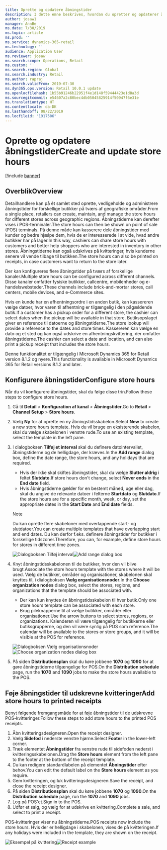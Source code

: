 ```yaml
---
title: Oprette og opdatere åbningstider
description: I dette emne beskrives, hvordan du opretter og opdaterer åbningstider i Retail Headquarters.
author: josaw1
manager: AnnBe
ms.date: 7/30/2019
ms.topic: article
ms.prod: ''
ms.service: dynamics-365-retail
ms.technology: ''
audience: Application User
ms.reviewer: josaw
ms.search.scope: Operations, Retail
ms.custom: ''
ms.search.region: Global
ms.search.industry: Retail
ms.author: rapraj
ms.search.validFrom: 2019-07-30
ms.dyn365.ops.version: Retail 10.0.1 update
ms.openlocfilehash: 1b55b91246b22951f4e1d148f59444423e1d8a3d
ms.sourcegitcommit: e54607a2c80bec4db05045825914f50947f6e31e
ms.translationtype: HT
ms.contentlocale: da-DK
ms.lasthandoff: 08/22/2019
ms.locfileid: "1917506"
---
```

# <a name="create-and-update-store-hours"></a><span data-ttu-id="20b2f-103">Oprette og opdatere åbningstider</span><span class="sxs-lookup"><span data-stu-id="20b2f-103">Create and update store hours</span></span>

[!include [banner](../../includes/banner.md)]

## <a name="overview"></a><span data-ttu-id="20b2f-104">Overblik</span><span class="sxs-lookup"><span data-stu-id="20b2f-104">Overview</span></span>

<span data-ttu-id="20b2f-105">Detailhandlere kan på ét samlet sted oprette, vedligeholde og administrere åbningstider for forskellige butikker på tværs af geografiske områder.</span><span class="sxs-lookup"><span data-stu-id="20b2f-105">From a single place, retailers can create, maintain, and manage the store hours for different stores across geographic regions.</span></span> <span data-ttu-id="20b2f-106">Åbningstiderne kan derefter vises i POS-terminaler.</span><span class="sxs-lookup"><span data-stu-id="20b2f-106">The store hours can then be shown on point of sale (POS) terminals.</span></span> <span data-ttu-id="20b2f-107">På denne måde kan kasserere dele åbningstider med kunder og bedre hjælpe dem, hvis de er interesserede i at vide, hvad andre butikker har på lager.</span><span class="sxs-lookup"><span data-stu-id="20b2f-107">In this way, cashiers can share store hours with customers and better help shoppers who are interested in inventory in other stores.</span></span> <span data-ttu-id="20b2f-108">Åbningstiderne kan også udskrives på kvitteringer, hvis kunderne senere vil vende tilbage til butikken.</span><span class="sxs-lookup"><span data-stu-id="20b2f-108">The store hours can also be printed on receipts, in case customers want to return to the store later.</span></span>

<span data-ttu-id="20b2f-109">Der kan konfigureres flere åbningstider på tværs af forskellige kanaler.</span><span class="sxs-lookup"><span data-stu-id="20b2f-109">Multiple store hours can be configured across different channels.</span></span> <span data-ttu-id="20b2f-110">Disse kanaler omfatter fysiske butikker, callcentre, mobilenheder og e-handelswebsteder.</span><span class="sxs-lookup"><span data-stu-id="20b2f-110">These channels include brick-and-mortar stores, call centers, mobile devices, and e-Commerce sites.</span></span>

<span data-ttu-id="20b2f-111">Hvis en kunde har en afhentningsordre i en anden butik, kan kassereren vælge datoer, hvor varen til afhentning er tilgængelig i den pågældende butik.</span><span class="sxs-lookup"><span data-stu-id="20b2f-111">If a customer has a pickup order for a different store, the cashier can select dates when the pickup will be available in that store.</span></span> <span data-ttu-id="20b2f-112">Butiksopslaget giver en reference til datoerne og åbningstiderne.</span><span class="sxs-lookup"><span data-stu-id="20b2f-112">The store lookup will provide a reference to the dates and store times.</span></span> <span data-ttu-id="20b2f-113">Kassereren kan vælge en dato og et sted og kan også udskrive en afhentningskvittering, der omfatter åbningstiderne.</span><span class="sxs-lookup"><span data-stu-id="20b2f-113">The cashier can select a date and location, and can also print a pickup receipt that includes the store hours.</span></span>

<span data-ttu-id="20b2f-114">Denne funktionalitet er tilgængelig i Microsoft Dynamics 365 for Retail version 8.1.2 og nyere.</span><span class="sxs-lookup"><span data-stu-id="20b2f-114">This functionality is available in Microsoft Dynamics 365 for Retail versions 8.1.2 and later.</span></span>

## <a name="configure-store-hours"></a><span data-ttu-id="20b2f-115">Konfigurere åbningstider</span><span class="sxs-lookup"><span data-stu-id="20b2f-115">Configure store hours</span></span>

<span data-ttu-id="20b2f-116">Når du vil konfigurere åbningstider, skal du følge disse trin.</span><span class="sxs-lookup"><span data-stu-id="20b2f-116">Follow these steps to configure store hours.</span></span>

1. <span data-ttu-id="20b2f-117">Gå til **Detail** \> **Konfiguration af kanal** \> **Åbningstider**.</span><span class="sxs-lookup"><span data-stu-id="20b2f-117">Go to **Retail** \> **Channel Setup** \> **Store hours**.</span></span>
2. <span data-ttu-id="20b2f-118">Vælg **Ny** for at oprette en ny åbningstidsskabelon.</span><span class="sxs-lookup"><span data-stu-id="20b2f-118">Select **New** to create a new store hours template.</span></span> <span data-ttu-id="20b2f-119">Hvis du vil bruge en eksisterende skabelon, skal du vælge skabelonen i venstre rude.</span><span class="sxs-lookup"><span data-stu-id="20b2f-119">To use an existing template, select the template in the left pane.</span></span>
3. <span data-ttu-id="20b2f-120">I dialogboksen **Tilføj et interval** skal du definere datointervallet, åbningstiderne og de helligdage, der kræves.</span><span class="sxs-lookup"><span data-stu-id="20b2f-120">In the **Add range** dialog box, define the date range, the store hours, and any holidays that are required.</span></span>

    - <span data-ttu-id="20b2f-121">Hvis der ikke skal skiftes åbningstider, skal du vælge **Slutter aldrig** i feltet **Slutdato**.</span><span class="sxs-lookup"><span data-stu-id="20b2f-121">If store hours don't change, select **Never ends** in the **End date** field.</span></span>
    - <span data-ttu-id="20b2f-122">Hvis åbningstiderne gælder for en bestemt måned, uge eller dag, skal du angive de relevante datoer i felterne **Startdato** og **Slutdato**.</span><span class="sxs-lookup"><span data-stu-id="20b2f-122">If the store hours are for a specific month, week, or day, set the appropriate dates in the **Start Date** and **End date** fields.</span></span>

    > [!NOTE]
    > <span data-ttu-id="20b2f-123">Du kan oprette flere skabeloner med overlappende start- og slutdatoer.</span><span class="sxs-lookup"><span data-stu-id="20b2f-123">You can create multiple templates that have overlapping start and end dates.</span></span> <span data-ttu-id="20b2f-124">Du kan derfor f.eks. definere åbningstider for butikker i forskellige tidszoner.</span><span class="sxs-lookup"><span data-stu-id="20b2f-124">Therefore, you can, for example, define store hours for stores in different time zones.</span></span>

    <span data-ttu-id="20b2f-125">![Dialogboksen Tilføj interval](../dev-itpro/media/Storehours1.png "Dialogboksen Tilføj interval")</span><span class="sxs-lookup"><span data-stu-id="20b2f-125">![Add range dialog box](../dev-itpro/media/Storehours1.png "Add range dialog box")</span></span>

4. <span data-ttu-id="20b2f-126">Knyt åbningstidsskabelonen til de butikker, hvor den vil blive brugt.</span><span class="sxs-lookup"><span data-stu-id="20b2f-126">Associate the store hours template with the stores where it will be used.</span></span> <span data-ttu-id="20b2f-127">Vælg de butikker, områder og organisationer, skabelonen skal knyttes til, i dialogboksen **Vælg organisationsnoder**.</span><span class="sxs-lookup"><span data-stu-id="20b2f-127">In the **Choose organization nodes** dialog box, select the stores, regions, and organizations that the template should be associated with.</span></span>

    - <span data-ttu-id="20b2f-128">Der kan kun knyttes én åbningstidsskabelon til hver butik.</span><span class="sxs-lookup"><span data-stu-id="20b2f-128">Only one store hours template can be associated with each store.</span></span>
    - <span data-ttu-id="20b2f-129">Brug pileknapperne til at vælge butikker, områder eller organisationer.</span><span class="sxs-lookup"><span data-stu-id="20b2f-129">Use the arrow buttons to select stores, regions, or organizations.</span></span> <span data-ttu-id="20b2f-130">Kalenderen vil være tilgængelig for butikkerne eller butiksgrupperne, og den vil være synlig på POS som reference.</span><span class="sxs-lookup"><span data-stu-id="20b2f-130">The calendar will be available to the stores or store groups, and it will be visible at the POS for reference.</span></span>

    <span data-ttu-id="20b2f-131">![Dialogboksen Vælg organisationsnoder](../dev-itpro/media/Storehours2.png "Dialogboksen Vælg organisationsnoder")</span><span class="sxs-lookup"><span data-stu-id="20b2f-131">![Choose organization nodes dialog box](../dev-itpro/media/Storehours2.png "Choose organization nodes dialog box")</span></span>

5. <span data-ttu-id="20b2f-132">På siden **Distributionsplan** skal du køre jobbene **1070** og **1090** for at gøre åbningstiderne tilgængelige for POS.</span><span class="sxs-lookup"><span data-stu-id="20b2f-132">On the **Distribution schedule** page, run the **1070** and **1090** jobs to make the store hours available to the POS.</span></span>

## <a name="add-store-hours-to-printed-receipts"></a><span data-ttu-id="20b2f-133">Føje åbningstider til udskrevne kvitteringer</span><span class="sxs-lookup"><span data-stu-id="20b2f-133">Add store hours to printed receipts</span></span>

<span data-ttu-id="20b2f-134">Benyt følgende fremgangsmåde for at føje åbningstider til de udskrevne POS-kvitteringer.</span><span class="sxs-lookup"><span data-stu-id="20b2f-134">Follow these steps to add store hours to the printed POS receipts.</span></span>

1. <span data-ttu-id="20b2f-135">Åbn kvitteringsdesigneren.</span><span class="sxs-lookup"><span data-stu-id="20b2f-135">Open the receipt designer.</span></span>
2. <span data-ttu-id="20b2f-136">Vælg **Sidefod** i nederste venstre hjørne.</span><span class="sxs-lookup"><span data-stu-id="20b2f-136">Select **Footer** in the lower-left corner.</span></span>
3. <span data-ttu-id="20b2f-137">Træk elementet **Åbningstider** fra venstre rude til sidefoden nederst i kvitteringsskabelonen.</span><span class="sxs-lookup"><span data-stu-id="20b2f-137">Drag the **Store hours** element from the left pane to the footer at the bottom of the receipt template.</span></span>
4. <span data-ttu-id="20b2f-138">Du kan redigere standardlabelen på elementet **Åbningstider** efter behov.</span><span class="sxs-lookup"><span data-stu-id="20b2f-138">You can edit the default label on the **Store hours** element as you require.</span></span>
5. <span data-ttu-id="20b2f-139">Gem kvitteringen, og luk kvitteringsdesigneren.</span><span class="sxs-lookup"><span data-stu-id="20b2f-139">Save the receipt, and close the receipt designer.</span></span>
6. <span data-ttu-id="20b2f-140">På siden **Distributionsplan** skal du køre jobbene **1070** og **1090**.</span><span class="sxs-lookup"><span data-stu-id="20b2f-140">On the **Distribution schedule** page, run the **1070** and **1090** jobs.</span></span>
7. <span data-ttu-id="20b2f-141">Log på POS'et.</span><span class="sxs-lookup"><span data-stu-id="20b2f-141">Sign in to the POS.</span></span>
8. <span data-ttu-id="20b2f-142">Udfør et salg, og vælg for at udskrive en kvittering.</span><span class="sxs-lookup"><span data-stu-id="20b2f-142">Complete a sale, and select to print a receipt.</span></span>

<span data-ttu-id="20b2f-143">POS-kvitteringer viser nu åbningstiderne.</span><span class="sxs-lookup"><span data-stu-id="20b2f-143">POS receipts now include the store hours.</span></span> <span data-ttu-id="20b2f-144">Hvis der er helligdage i skabelonen, vises de på kvitteringen.</span><span class="sxs-lookup"><span data-stu-id="20b2f-144">If any holidays were included in the template, they are shown on the receipt.</span></span>

<span data-ttu-id="20b2f-145">![Eksempel på kvittering](../dev-itpro/media/Storehours3.png "Eksempel på kvittering")</span><span class="sxs-lookup"><span data-stu-id="20b2f-145">![Receipt example](../dev-itpro/media/Storehours3.png "Receipt example")</span></span>
